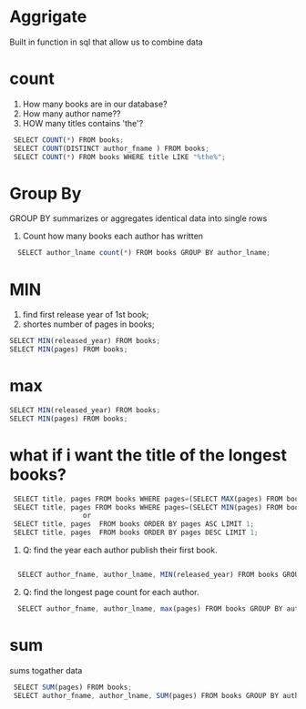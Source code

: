 #  Aggrigate 
   Built in function in sql that allow us to combine data
  
# count 

1.   How many books are in our database?
2.   How many author name??
3.   HOW many titles contains 'the'?

 ```js
  SELECT COUNT(*) FROM books; 
  SELECT COUNT(DISTINCT author_fname ) FROM books; 
  SELECT COUNT(*) FROM books WHERE title LIKE "%the%"; 
```

# Group By

  GROUP BY summarizes or aggregates identical data into single rows

1. Count how many books each author has written

```js
  SELECT author_lname count(*) FROM books GROUP BY author_lname; 

```

# MIN

1. find first release year of 1st book;
2. shortes number of pages in books; 

```js
SELECT MIN(released_year) FROM books;
SELECT MIN(pages) FROM books;
```

# max

```js
SELECT MIN(released_year) FROM books;
SELECT MIN(pages) FROM books;
```

# what if i want the title of the longest books?

```js
 SELECT title, pages FROM books WHERE pages=(SELECT MAX(pages) FROM books);
 SELECT title, pages FROM books WHERE pages=(SELECT MIN(pages) FROM books); 
                  or 
 SELECT title, pages  FROM books ORDER BY pages ASC LIMIT 1;  
 SELECT title, pages  FROM books ORDER BY pages DESC LIMIT 1; 
```

1. Q: find the year each author publish their first book. 

```js

  SELECT author_fname, author_lname, MIN(released_year) FROM books GROUP BY author_fname, author_lname; 

```

2. Q: find the longest page count for each author. 

```js
  SELECT author_fname, author_lname, max(pages) FROM books GROUP BY author_fname, author_lname; 

```

# sum 

 sums togather data

```js
 SELECT SUM(pages) FROM books;
 SELECT author_fname, author_lname, SUM(pages) FROM books GROUP BY author_fname, author_lname; 
```




  